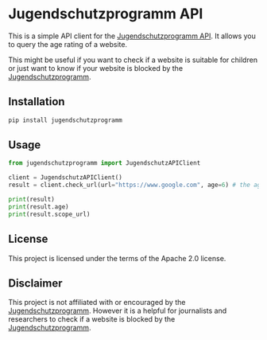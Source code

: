 # Jugendschutzprogramm API
This is a simple API client for the [Jugendschutzprogramm API](https://www.jugendschutzprogramm.de/). It allows you to query the age rating of a website.

This might be useful if you want to check if a website is suitable for children or just want to know if your website is blocked by the [Jugendschutzprogramm](https://www.jugendschutzprogramm.de/). 

## Installation
```bash 
pip install jugendschutzprogramm
```

## Usage
```python
from jugendschutzprogramm import JugendschutzAPIClient 

client = JugendschutzAPIClient()
result = client.check_url(url="https://www.google.com", age=6) # the age is the age we use to check agains the api because it might influence the returned allowed age.

print(result)
print(result.age)
print(result.scope_url)
```

## License
This project is licensed under the terms of the Apache 2.0 license.

## Disclaimer
This project is not affiliated with or encouraged by the [Jugendschutzprogramm](https://www.jugendschutzprogramm.de/). However it is a helpful for journalists and researchers to check if a website is blocked by the [Jugendschutzprogramm](https://www.jugendschutzprogramm.de/).
